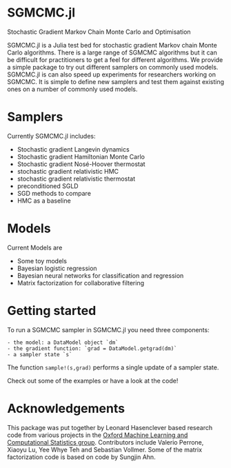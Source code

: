 # SGMCMC.jl
Stochastic Gradient Markov Chain Monte Carlo and Optimisation

SGMCMC.jl is a Julia test bed for stochastic gradient Markov chain Monte Carlo algorithms. There is a large range of SGMCMC algorithms but it can be difficult for practitioners to get a feel for different algorithms. We provide a simple package to try out different samplers on commonly used models. SGMCMC.jl is can also speed up experiments for researchers working on SGMCMC. It is simple to define new samplers and test them against existing ones on a number of commonly used models.

# Samplers
Currently SGMCMC.jl includes:
  - Stochastic gradient Langevin dynamics
  - Stochastic gradient Hamiltonian Monte Carlo
  - Stochastic gradient Nosé-Hoover thermostat
  - stochastic gradient relativistic HMC
  - stochastic gradient relativistic thermostat
  - preconditioned SGLD
  - SGD methods to compare
  - HMC as a baseline

# Models
Current Models are

  - Some toy models
  - Bayesian logistic regression
  - Bayesian neural networks for classification and regression
  - Matrix factorization for collaborative filtering

# Getting started
To run a SGMCMC sampler in SGMCMC.jl you need three components:

    - the model: a DataModel object `dm`
    - the gradient function: `grad = DataModel.getgrad(dm)`
    - a sampler state `s`

The function `sample!(s,grad)` performs a single update of a sampler state.

Check out some of the examples or have a look at the code!

# Acknowledgements

This package was put together by Leonard Hasenclever based research code from various projects in the [Oxford Machine Learning and Computational Statistics group](http://mlcs.stats.ox.ac.uk/learning). Contributors include Valerio Perrone, Xiaoyu Lu, Yee Whye Teh and Sebastian Vollmer. Some of the matrix factorization code is based on code by Sungjin Ahn.
